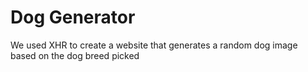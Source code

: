 # Dog Generator #
We used XHR to create a website that generates a random dog image based on the dog breed picked
